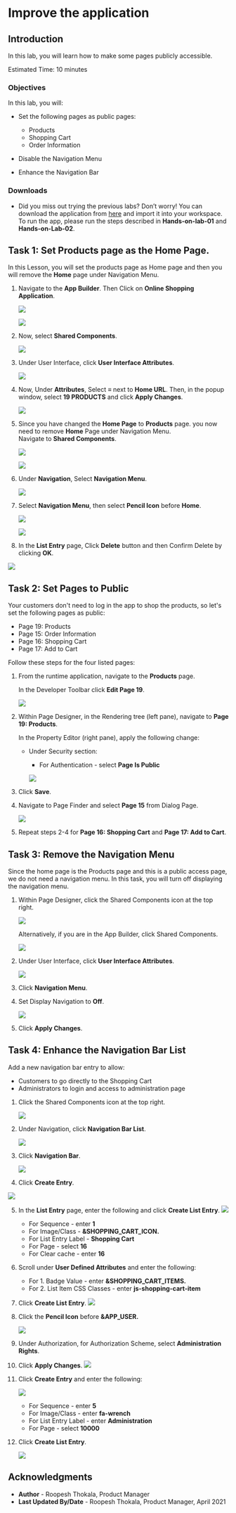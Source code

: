 # Improve the application

## Introduction

In this lab, you will learn how to make some pages publicly accessible.

Estimated Time: 10 minutes

<!--
Watch the video below for a quick walk through of the lab.

[](youtube:lwQ3lvul9iE)
-->
### Objectives
In this lab, you will:
- Set the following pages as public pages:
    - Products
    - Shopping Cart
    - Order Information

- Disable the Navigation Menu

- Enhance the Navigation Bar

### Downloads

- Did you miss out trying the previous labs? Don’t worry! You can download the application from [here](online-shopping-cart-7.sql) and import it into your workspace. To run the app, please run the steps described in **Hands-on-lab-01** and **Hands-on-Lab-02**.

## Task 1: Set Products page as the Home Page.

In this Lesson, you will set the products page as Home page and then you will remove the **Home** page under Navigation Menu.

1. Navigate to the **App Builder**. Then Click on **Online Shopping Application**.

    ![](images/navigate-to-osa1.png " ")

    ![](images/navigate-to-osa2.png " ")

2. Now, select **Shared Components**.

    ![](images/navigate-t-sc1.png " ")

3. Under User Interface, click **User Interface Attributes**.

    ![](./images/select-uia.png " ")

4. Now, Under **Attributes**, Select **≡** next to **Home URL**. Then, in the popup window, select **19 PRODUCTS** and click **Apply Changes**.

    ![](./images/change-home-page.png " ")

5. Since you have changed the **Home Page** to **Products** page. you now need to remove **Home** Page under Navigation Menu.  
Navigate to **Shared Components**.

    ![](./images/navigate-to-sc2.png " ")

    ![](./images/navigate-to-sc3.png " ")

6. Under **Navigation**, Select **Navigation Menu**.

    ![](./images/select-navigation-menu.png " ")

7. Select **Navigation Menu**, then select **Pencil Icon** before **Home**.

    ![](./images/select-navigation-menu1.png " ")

    ![](./images/edit-home1.png " ")

8. In the **List Entry** page, Click **Delete** button and then Confirm Delete by clicking **OK**.

  ![](./images/delete-home-entry1.png " ")

## Task 2: Set Pages to Public
Your customers don't need to log in the app to shop the products, so let's set the following pages as public:
- Page 19: Products
- Page 15: Order Information
- Page 16: Shopping Cart
- Page 17: Add to Cart

Follow these steps for the four listed pages:

1. From the runtime application, navigate to the **Products** page.

    In the Developer Toolbar click **Edit Page 19**.

    ![](./images/navigate-to-page19.png " ")

2. Within Page Designer, in the Rendering tree (left pane), navigate to  **Page 19: Products**.

    In the Property Editor (right pane), apply the following change:
    - Under Security section:
        - For Authentication - select **Page Is Public**  

      ![](./images/edit-page19.png " ")

3. Click **Save**.

4. Navigate to Page Finder and select **Page 15** from Dialog Page.

    ![](./images/navigate-to-page-finder.png " ")

5. Repeat steps 2-4 for **Page 16: Shopping Cart** and **Page 17: Add to Cart**.

## Task 3: Remove the Navigation Menu
Since the home page is the Products page and this is a public access page, we do not need a navigation menu.
In this task, you will turn off displaying the navigation menu.

1. Within Page Designer, click the Shared Components icon at the top right.

    ![](./images/click-sc-icon.png " ")

   Alternatively, if you are in the App Builder, click Shared Components.

   ![](./images/navigate-t-sc1.png " ")

2. Under User Interface, click **User Interface Attributes**.

    ![](./images/select-uia1.png " ")

3. Click **Navigation Menu**.

4. Set Display Navigation to **Off**.

    ![](./images/nav-menu-disp-off.png " ")

5. Click **Apply Changes**.

## Task 4: Enhance the Navigation Bar List

Add a new navigation bar entry to allow:
- Customers to go directly to the Shopping Cart
- Administrators to login and access to administration page

1. Click the Shared Components icon at the top right.

    ![](./images/click-sc-icon1.png " ")
2. Under Navigation, click **Navigation Bar List**.

    ![](./images/navigation-bar.png " ")

3. Click **Navigation Bar**.

    ![](./images/navigation-bar1.png " ")

4. Click **Create Entry**.

  ![](./images/create-entry1.png " ")

5. In the **List Entry** page, enter the following and click **Create List Entry**.
  ![](./images/create-entry2.png " ")

   - For Sequence - enter **1**
   - For Image/Class - **&SHOPPING\_CART\_ICON.**
   - For List Entry Label - **Shopping Cart**
   - For Page - select **16**
   - For Clear cache - enter **16**


6. Scroll under **User Defined Attributes** and enter the following:
    - For 1. Badge Value - enter  **&SHOPPING\_CART\_ITEMS.**
    - For 2. List Item CSS Classes - enter **js-shopping-cart-item**

7. Click **Create List Entry**.
    ![](./images/create-entry3.png " ")

8. Click the **Pencil Icon** before **&APP_USER.**

    ![](./images/click-app-user.png " ")

9. Under Authorization, for Authorization Scheme, select **Administration Rights**.

10. Click **Apply Changes**.
    ![](./images/set-admin-rights.png " ")

11. Click **Create Entry**  and enter the following:

    ![](./images/create-entry11.png " ")

    - For Sequence - enter **5**
    - For Image/Class - enter **fa-wrench**
    - For List Entry Label - enter **Administration**
    - For Page - select **10000**


12. Click **Create List Entry**.

    ![](./images/create-entry12.png " ")
<!--
You now know how to enhance and mantain both navigation menu and navigation bar. You may now **proceed to the next lab**.-->
## **Acknowledgments**

- **Author** - Roopesh Thokala, Product Manager
- **Last Updated By/Date** - Roopesh Thokala, Product Manager, April 2021
